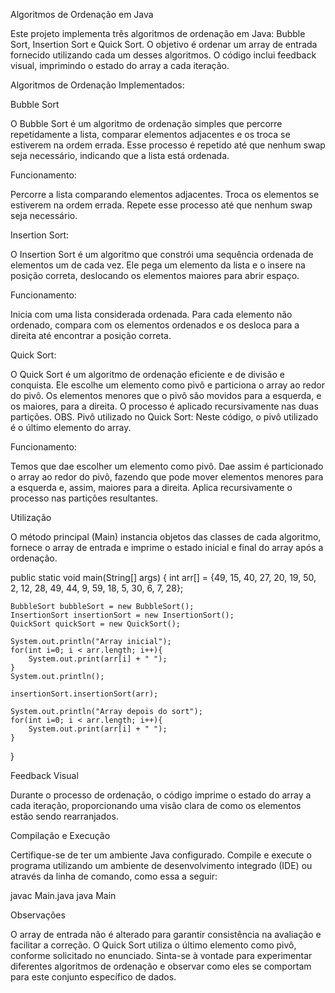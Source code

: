 Algoritmos de Ordenação em Java

Este projeto implementa três algoritmos de ordenação em Java: Bubble Sort, Insertion Sort e Quick Sort. O objetivo é ordenar um array de entrada fornecido utilizando cada um desses algoritmos. O código inclui feedback visual, imprimindo o estado do array a cada iteração.

Algoritmos de Ordenação Implementados:

Bubble Sort

O Bubble Sort é um algoritmo de ordenação simples que percorre repetidamente a lista, comparar elementos adjacentes e os troca se estiverem na ordem errada. Esse processo é repetido até que nenhum swap seja necessário, indicando que a lista está ordenada.

Funcionamento:

Percorre a lista comparando elementos adjacentes.
Troca os elementos se estiverem na ordem errada.
Repete esse processo até que nenhum swap seja necessário.

Insertion Sort:

O Insertion Sort é um algoritmo que constrói uma sequência ordenada de elementos um de cada vez. Ele pega um elemento da lista e o insere na posição correta, deslocando os elementos maiores para abrir espaço.

Funcionamento:

Inicia com uma lista considerada ordenada.
Para cada elemento não ordenado, compara com os elementos ordenados e os desloca para a direita até encontrar a posição correta.

Quick Sort:


O Quick Sort é um algoritmo de ordenação eficiente e de divisão e conquista. Ele escolhe um elemento como pivô e particiona o array ao redor do pivô. Os elementos menores que o pivô são movidos para a esquerda, e os maiores, para a direita. O processo é aplicado recursivamente nas duas partições.
OBS. Pivô utilizado no Quick Sort: Neste código, o pivô utilizado é o último elemento do array.

Funcionamento:

Temos que dae escolher um elemento como pivô.
Dae assim é particionado o array ao redor do pivô, fazendo que pode mover elementos menores para a esquerda e, assim, maiores para a direita.
Aplica recursivamente o processo nas partições resultantes.

Utilização

O método principal (Main) instancia objetos das classes de cada algoritmo, fornece o array de entrada e imprime o estado inicial e final do array após a ordenação.

public static void main(String[] args) {
    int arr[] = {49, 15, 40, 27, 20, 19, 50, 2, 12, 28, 49, 44, 9, 59, 18, 5, 30, 6, 7, 28};

    BubbleSort bubbleSort = new BubbleSort();
    InsertionSort insertionSort = new InsertionSort();
    QuickSort quickSort = new QuickSort();

    System.out.println("Array inicial");
    for(int i=0; i < arr.length; i++){
        System.out.print(arr[i] + " ");
    }
    System.out.println();

    insertionSort.insertionSort(arr);

    System.out.println("Array depois do sort");
    for(int i=0; i < arr.length; i++){
        System.out.print(arr[i] + " ");
    }
}

Feedback Visual

Durante o processo de ordenação, o código imprime o estado do array a cada iteração, proporcionando uma visão clara de como os elementos estão sendo rearranjados.

Compilação e Execução

Certifique-se de ter um ambiente Java configurado. Compile e execute o programa utilizando um ambiente de desenvolvimento integrado (IDE) ou através da linha de comando, como essa a seguir:

javac Main.java
java Main

Observações

O array de entrada não é alterado para garantir consistência na avaliação e facilitar a correção.
O Quick Sort utiliza o último elemento como pivô, conforme solicitado no enunciado.
Sinta-se à vontade para experimentar diferentes algoritmos de ordenação e observar como eles se comportam para este conjunto específico de dados.

